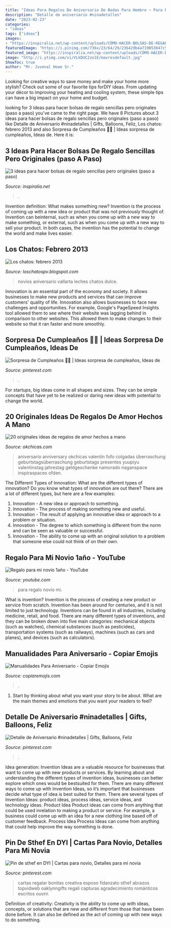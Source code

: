 ```yaml
---
title: "Ideas Para Regalos De Aniversario De Bodas Para Hombre ~ Para Regalo Novio Mi"
description: "Detalle de aniversario #ninadetalles"
date: "2023-02-23"
categories:
- "ideas"
tags: ["ideas"]
images:
- "https://inspiralia.net/wp-content/uploads/CÓMO-HACER-BOLSAS-DE-REGALOS.jpg"
featuredImage: "https://i.pinimg.com/736x/23/64/29/236429b4a719053847c5490dde08de7f.jpg"
featured_image: "https://inspiralia.net/wp-content/uploads/CÓMO-HACER-BOLSAS-DE-REGALOS.jpg"
image: "http://i.ytimg.com/vi/VLkDUC2ze1E/maxresdefault.jpg"
ShowToc: true
author: "Mr. Juvenal Howe Sr."
---
```



Looking for creative ways to save money and make your home more stylish? Check out some of our favorite tips forDIY ideas. From updating your décor to improving your heating and cooling system, these simple tips can have a big impact on your home and budget.

	

		
looking for 3 ideas para hacer bolsas de regalo sencillas pero originales (paso a paso) you've came to the right page. We have 8 Pictures about 3 ideas para hacer bolsas de regalo sencillas pero originales (paso a paso) like Detalle de Aniversario #ninadetalles | Gifts, Balloons, Feliz, Los chatos: febrero 2013 and also Sorpresa de Cumpleaños 🎈🎁 | Ideas sorpresa de cumpleaños, Ideas de. Here it is:
		
    
## 3 Ideas Para Hacer Bolsas De Regalo Sencillas Pero Originales (paso A Paso)

<img loading=lazy src="https://inspiralia.net/wp-content/uploads/CÓMO-HACER-BOLSAS-DE-REGALOS.jpg" onerror="this.onerror=null;this.src='https://tse1.mm.bing.net/th?id=OIP.lmIFbEGvM1wRJW1OJ-dlDwHaHo&amp;pid=15.1';" alt="3 ideas para hacer bolsas de regalo sencillas pero originales (paso a paso)">

_Source: inspiralia.net_

>. 

	

Invention definition: What makes something new?
Invention is the process of coming up with a new idea or product that was not previously thought of. Invention can beinternal, such as when you come up with a new way to make something, or external, such as when you come up with a new way to sell your product. In both cases, the invention has the potential to change the world and make lives easier.

    
## Los Chatos: Febrero 2013

<img loading=lazy src="http://4.bp.blogspot.com/-Av7NMLC4xK8/UQwtyhpE4WI/AAAAAAAAAgg/PEWy3nReuLw/s1600/Pasteles-teamo-loschatos.jpg" onerror="this.onerror=null;this.src='https://tse3.mm.bing.net/th?id=OIP.N9ABiHv8Hq_vgG5w3F2fDwHaLH&amp;pid=15.1';" alt="Los chatos: febrero 2013">

_Source: loschatospv.blogspot.com_

>novios aniversario vallarta leches chatos dulce. 

	

Innovation is an essential part of the economy and society. It allows businesses to make new products and services that can improve customers' quality of life. Innovation also allows businesses to face new challenges and opportunities. For example, Google's PageSpeed Insights tool allowed them to see where their website was lagging behind in comparison to other websites. This allowed them to make changes to their website so that it ran faster and more smoothly.

    
## Sorpresa De Cumpleaños 🎈🎁 | Ideas Sorpresa De Cumpleaños, Ideas De

<img loading=lazy src="https://i.pinimg.com/736x/b2/0f/31/b20f3167a93d39565d5b380b6e141c20.jpg" onerror="this.onerror=null;this.src='https://tse2.mm.bing.net/th?id=OIP.xPoWQEslkSWpYVTIWKa2jQHaJ3&amp;pid=15.1';" alt="Sorpresa de Cumpleaños 🎈🎁 | Ideas sorpresa de cumpleaños, Ideas de">

_Source: pinterest.com_

>. 

	

For startups, big ideas come in all shapes and sizes. They can be simple concepts that have yet to be realized or daring new ideas with potential to change the world.

    
## 20 Originales Ideas De Regalos De Amor Hechos A Mano

<img loading=lazy src="http://www.okchicas.com/wp-content/uploads/2016/03/63827b9e677979e15d9f8f083df7317e-1.jpg" onerror="this.onerror=null;this.src='https://tse1.mm.bing.net/th?id=OIP.iF_ILSzN3N1TB7FLf31FcQHaHW&amp;pid=15.1';" alt="20 originales ideas de regalos de amor hechos a mano">

_Source: okchicas.com_

>aniversario anniversary okchicas valentin fofo colgadas überraschung geburtstagsüberraschung geburtstags presentes yuupiyu valentinstag jahrestag geldgeschenke namorado naganspace inspiraspaces ofden. 

	

The Different Types of Innovation: What are the different types of innovation?
Do you know what types of innovation are out there? There are a lot of different types, but here are a few examples: 
1. Innovation - A new idea or approach to something. 
2. Innovation - The process of making something new and useful. 
3. Innovation - The result of applying an innovative idea or approach to a problem or situation. 
4. Innovation - The degree to which something is different from the norm and can be seen as valuable or successful. 
5. Innovation - The ability to come up with an original solution to a problem that someone else could not think of on their own.

    
## Regalo Para Mi Novio 1año - YouTube

<img loading=lazy src="http://i.ytimg.com/vi/VLkDUC2ze1E/maxresdefault.jpg" onerror="this.onerror=null;this.src='https://tse1.mm.bing.net/th?id=OIP.kMSq3JzzHwDjwviIk6ARJAHaEK&amp;pid=15.1';" alt="Regalo para mi novio 1año - YouTube">

_Source: youtube.com_

>para regalo novio mi. 

	

What is invention?
Invention is the process of creating a new product or service from scratch. Invention has been around for centuries, and it is not limited to just technology. Inventions can be found in all industries, including medicine, retail, and food. There are many different types of inventions, and they can be broken down into five main categories: mechanical objects (such as watches), chemical substances (such as pesticides), transportation systems (such as railways), machines (such as cars and planes), and devices (such as calculators).

    
## Manualidades Para Aniversario - Copiar Emojis

<img loading=lazy src="https://i.pinimg.com/736x/d1/af/57/d1af57b5eef544ca38e2b3c6dae09ff8.jpg" onerror="this.onerror=null;this.src='https://tse3.mm.bing.net/th?id=OIP.OtT1Z8AyAuvmN6evVO83dgHaNO&amp;pid=15.1';" alt="Manualidades Para Aniversario - Copiar Emojis">

_Source: copiaremojis.com_

>. 

	

1. Start by thinking about what you want your story to be about. What are the main themes and emotions that you want your readers to feel?

    
## Detalle De Aniversario #ninadetalles | Gifts, Balloons, Feliz

<img loading=lazy src="https://i.pinimg.com/736x/4d/fb/80/4dfb80a1b91e24d44d6de6ce16147a65.jpg" onerror="this.onerror=null;this.src='https://tse4.mm.bing.net/th?id=OIP.CjMXZdzs_Ydx55CtOzDQOAHaJ4&amp;pid=15.1';" alt="Detalle de Aniversario #ninadetalles | Gifts, Balloons, Feliz">

_Source: pinterest.com_

>. 

	

Idea generation:
Invention Ideas are a valuable resource for businesses that want to come up with new products or services. By learning about and understanding the different types of invention ideas, businesses can better explore which ones would be bestsuited for them. There are many different ways to come up with Invention Ideas, so it’s important that businesses decide what type of idea is best suited for them.
There are several types of Invention Ideas: product ideas, process ideas, service ideas, and technology ideas. Product Idea 
Product ideas can come from anything that could be used inrelation to making a product or service. For example, a business could come up with an idea for a new clothing line based off of customer feedback. Process Idea 
Process Ideas can come from anything that could help improve the way something is done.

    
## Pin De Sthef En DYI | Cartas Para Novio, Detalles Para Mi Novia

<img loading=lazy src="https://i.pinimg.com/736x/23/64/29/236429b4a719053847c5490dde08de7f.jpg" onerror="this.onerror=null;this.src='https://tse1.mm.bing.net/th?id=OIP.G6kHl5w1G8hD_UPsdx4j3gHaJr&amp;pid=15.1';" alt="Pin de sthef en DYI | Cartas para novio, Detalles para mi novia">

_Source: pinterest.com_

>cartas regalar bonitas creativa esposo fidanzato sthef abrazos topvidweb oaklynngifts regali capturas agradecimiento románticos escritos ouvrir. 

	

Definition of creativity:
Creativity is the ability to come up with ideas, concepts, or solutions that are new and different from those that have been done before. It can also be defined as the act of coming up with new ways to do something.

